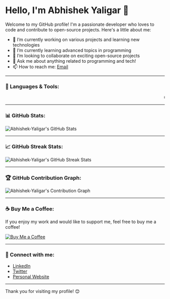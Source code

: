# Hello, I'm Abhishek Yaligar 👋

Welcome to my GitHub profile! I'm a passionate developer who loves to code and contribute to open-source projects. Here's a little about me:

- 🔭 I’m currently working on various projects and learning new technologies
- 🌱 I’m currently learning advanced topics in programming
- 👯 I’m looking to collaborate on exciting open-source projects
- 💬 Ask me about anything related to programming and tech!
- 📫 How to reach me: [Email](mailto:your-email@example.com)

---

### 🚀 Languages & Tools:

<marquee direction="left">
  C, C++, Java, Python, HTML, CSS
</marquee>

---

### 📊 GitHub Stats:

![Abhishek-Yaligar's GitHub Stats](https://github-readme-stats.vercel.app/api?username=Abhishek-Yaligar&show_icons=true&hide_title=true&count_private=true&hide=prs&theme=radical)

---

### 📈 GitHub Streak Stats:

![Abhishek-Yaligar's GitHub Streak Stats](https://github-readme-streak-stats.herokuapp.com/?user=Abhishek-Yaligar&theme=radical)

---

### 🏆 GitHub Contribution Graph:

![Abhishek-Yaligar's Contribution Graph](https://github-readme-activity-graph.cyclic.app/graph?username=Abhishek-Yaligar&theme=github&hide_border=true&area=true)

---

### ☕ Buy Me a Coffee:

If you enjoy my work and would like to support me, feel free to buy me a coffee! 

[![Buy Me a Coffee](https://cdn.buymeacoffee.com/buttons/default-orange.png)](https://www.buymeacoffee.com/your-username)

---

### 🔗 Connect with me:

- [LinkedIn](https://www.linkedin.com/in/your-linkedin-profile)
- [Twitter](https://twitter.com/your-twitter-profile)
- [Personal Website](https://your-website.com)

---

Thank you for visiting my profile! 😊
